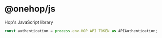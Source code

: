 # @onehop/js

Hop's JavaScript library

```ts
const authentication = process.env.HOP_API_TOKEN as APIAuthentication;
```
